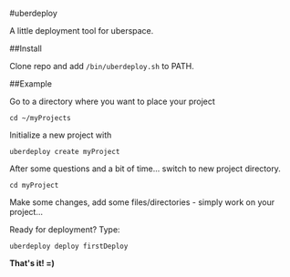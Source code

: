 #uberdeploy

A little deployment tool for uberspace.

##Install

Clone repo and add `/bin/uberdeploy.sh` to PATH.

##Example

Go to a directory where you want to place your project

`cd ~/myProjects`

Initialize a new project with

`uberdeploy create myProject`

After some questions and a bit of time... switch to new project directory. 

`cd myProject`

Make some changes, add some files/directories - simply work on your project...

Ready for deployment? Type:

`uberdeploy deploy firstDeploy`

**That's it! =)**


